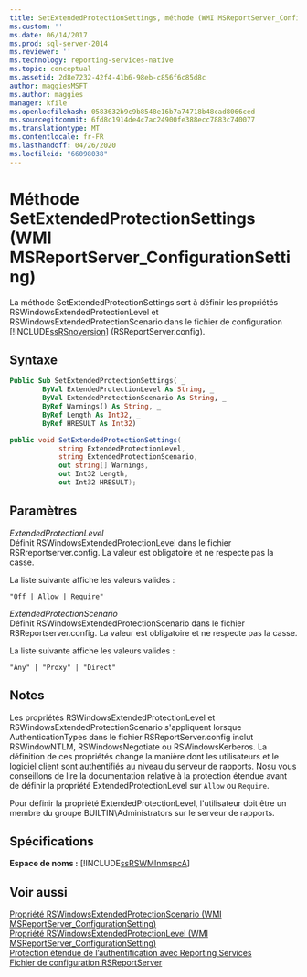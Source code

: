 ```yaml
---
title: SetExtendedProtectionSettings, méthode (WMI MSReportServer_ConfigurationSetting) | Microsoft Docs
ms.custom: ''
ms.date: 06/14/2017
ms.prod: sql-server-2014
ms.reviewer: ''
ms.technology: reporting-services-native
ms.topic: conceptual
ms.assetid: 2d8e7232-42f4-41b6-98eb-c856f6c85d8c
author: maggiesMSFT
ms.author: maggies
manager: kfile
ms.openlocfilehash: 0583632b9c9b8548e16b7a74718b48cad8066ced
ms.sourcegitcommit: 6fd8c1914de4c7ac24900fe388ecc7883c740077
ms.translationtype: MT
ms.contentlocale: fr-FR
ms.lasthandoff: 04/26/2020
ms.locfileid: "66098038"
---
```

# <a name="setextendedprotectionsettings-method-wmi-msreportserver_configurationsetting"></a>Méthode SetExtendedProtectionSettings (WMI MSReportServer_ConfigurationSetting)
  La méthode SetExtendedProtectionSettings sert à définir les propriétés RSWindowsExtendedProtectionLevel et RSWindowsExtendedProtectionScenario dans le fichier de configuration [!INCLUDE[ssRSnoversion](../../includes/ssrsnoversion-md.md)] (RSReportServer.config).  
  
## <a name="syntax"></a>Syntaxe  
  
```vb  
Public Sub SetExtendedProtectionSettings( _  
        ByVal ExtendedProtectionLevel As String, _  
        ByVal ExtendedProtectionScenario As String, _  
        ByRef Warnings() As String, _  
        ByRef Length As Int32, _  
        ByRef HRESULT As Int32)  
```  
  
```csharp  
public void SetExtendedProtectionSettings(  
            string ExtendedProtectionLevel,  
            string ExtendedProtectionScenario,  
            out string[] Warnings,  
            out Int32 Length,  
            out Int32 HRESULT);  
```  
  
## <a name="parameters"></a>Paramètres  
 *ExtendedProtectionLevel*  
 Définit RSWindowsExtendedProtectionLevel dans le fichier RSRreportserver.config. La valeur est obligatoire et ne respecte pas la casse.  
  
 La liste suivante affiche les valeurs valides :  
  
 `"Off | Allow | Require"`  
  
 *ExtendedProtectionScenario*  
 Définit RSWindowsExtendedProtectionScenario dans le fichier RSReportserver.config. La valeur est obligatoire et ne respecte pas la casse.  
  
 La liste suivante affiche les valeurs valides :  
  
 `"Any" | "Proxy" | "Direct"`  
  
## <a name="remarks"></a>Notes  
 Les propriétés RSWindowsExtendedProtectionLevel et RSWindowsExtendedProtectionScenario s'appliquent lorsque AuthenticationTypes dans le fichier RSReportServer.config inclut RSWindowNTLM, RSWindowsNegotiate ou RSWindowsKerberos. La définition de ces propriétés change la manière dont les utilisateurs et le logiciel client sont authentifiés au niveau du serveur de rapports. Nosu vous conseillons de lire la documentation relative à la protection étendue avant de définir la propriété ExtendedProtectionLevel sur `Allow` ou `Require`.  
  
 Pour définir la propriété ExtendedProtectionLevel, l'utilisateur doit être un membre du groupe BUILTIN\Administrators sur le serveur de rapports.  
  
## <a name="requirements"></a>Spécifications  
 **Espace de noms :** [!INCLUDE[ssRSWMInmspcA](../../includes/ssrswminmspca-md.md)]  
  
## <a name="see-also"></a>Voir aussi  
 [Propriété RSWindowsExtendedProtectionScenario &#40;WMI MSReportServer_ConfigurationSetting&#41;](rswindowsextendedprotectionscenario-property.md)   
 [Propriété RSWindowsExtendedProtectionLevel &#40;WMI MSReportServer_ConfigurationSetting&#41;](rswindowsextendedprotectionlevel-property.md)   
 [Protection étendue de l’authentification avec Reporting Services](../security/extended-protection-for-authentication-with-reporting-services.md)   
 [Fichier de configuration RSReportServer](../report-server/rsreportserver-config-configuration-file.md)  
  
  
